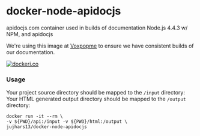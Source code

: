 # docker-node-apidocjs
apidocjs.com container used in builds of documentation
Node.js 4.4.3 w/ NPM, and apidocjs 

We're using this image at [Voxpopme](https://www.voxpopme.com) to ensure we have consistent builds of our documentation.


[![dockeri.co](http://dockeri.co/image/jujhars13/docker-node-apidocjs)](https://hub.docker.com/r/jujhars13/docker-node-apidocjs/)


### Usage
Your project source directory should be mapped to the `/input` directory:
Your HTML generated output directory should be mapped to the `/output` directory:

```
docker run -it --rm \
-v ${PWD}/api:/input -v ${PWD}/html:/output \
jujhars13/docker-node-apidocjs
```